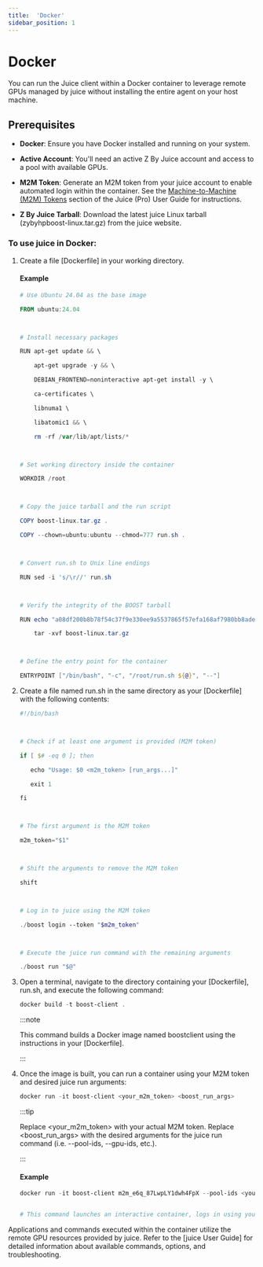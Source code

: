 ```yaml
---
title:  'Docker'
sidebar_position: 1
---
```

# Docker

You can run the Juice client within a Docker container to leverage remote GPUs managed by juice without installing the entire agent on your host machine. 

 
## Prerequisites 

- **Docker**: Ensure you have Docker installed and running on your system. 


- **Active Account**: You'll need an active Z By Juice account and access to a pool with available GPUs. 

 
- **M2M Token**: Generate an M2M token from your juice account to enable automated login within the container. See the [Machine-to-Machine (M2M) Tokens](/docs/boost/pro%20users/cli-app/m2m-tokens.md) section of the Juice (Pro) User Guide for instructions. 

 

- **Z By Juice Tarball**: Download the latest juice Linux tarball (zybyhpboost-linux.tar.gz) from the juice website.

### To use juice in Docker: 

1. Create a file [Dockerfile] in your working directory.

    #### Example
    
    ```powershell
    # Use Ubuntu 24.04 as the base image 

    FROM ubuntu:24.04 

    

    # Install necessary packages 

    RUN apt-get update && \ 

        apt-get upgrade -y && \ 

        DEBIAN_FRONTEND=noninteractive apt-get install -y \ 

        ca-certificates \ 

        libnuma1 \ 

        libatomic1 && \ 

        rm -rf /var/lib/apt/lists/* 

    

    # Set working directory inside the container 

    WORKDIR /root 

    

    # Copy the juice tarball and the run script 

    COPY boost-linux.tar.gz . 

    COPY --chown=ubuntu:ubuntu --chmod=777 run.sh . 

    

    # Convert run.sh to Unix line endings 

    RUN sed -i 's/\r//' run.sh 

    

    # Verify the integrity of the BOOST tarball 

    RUN echo "a08df200b8b78f54c37f9e330ee9a5537865f57efa168af7980bb8ade3d26e97 boost-linux.tar.gz" | sha256sum -c - && \ 

        tar -xvf boost-linux.tar.gz  

    

    # Define the entry point for the container 

    ENTRYPOINT ["/bin/bash", "-c", "/root/run.sh ${@}", "--"] 
    ```

2. Create a file named run.sh in the same directory as your [Dockerfile] with the following contents:

    ```powershell
    #!/bin/bash 

 

   # Check if at least one argument is provided (M2M token) 

   if [ $# -eq 0 ]; then 

       echo "Usage: $0 <m2m_token> [run_args...]" 

       exit 1 

   fi 

 

   # The first argument is the M2M token 

   m2m_token="$1" 

 

   # Shift the arguments to remove the M2M token 

   shift 

 

   # Log in to juice using the M2M token 

   ./boost login --token "$m2m_token" 

 

   # Execute the juice run command with the remaining arguments 

   ./boost run "$@" 
    ```

3. Open a terminal, navigate to the directory containing your [Dockerfile], run.sh, and execute the following command: 

    ```powershell
    docker build -t boost-client . 
    ```
    :::note

    This command builds a Docker image named boostclient using the instructions in your [Dockerfile].

    :::

4. Once the image is built, you can run a container using your M2M token and desired juice run arguments:

    ```powershell
    docker run -it boost-client <your_m2m_token> <boost_run_args>
    ```
    :::tip
    
    Replace &lt;your_m2m_token&gt; with your actual M2M token. Replace &lt;boost_run_args&gt; with the desired arguments for the juice run command (i.e. --pool-ids, --gpu-ids, etc.).

    :::

    #### Example
    ```powershell
    docker run -it boost-client m2m_e6q_87LwpLY1dwh4FpX --pool-ids <your_pool_id> bash  


    # This command launches an interactive container, logs in using your M2M token, and executes the bash command inside the container. You can replace bash with any other juice command or application you want to run remotely. 
    ```

Applications and commands executed within the container utilize the remote GPU resources provided by juice. Refer to the [juice User Guide] for detailed information about available commands, options, and troubleshooting.
